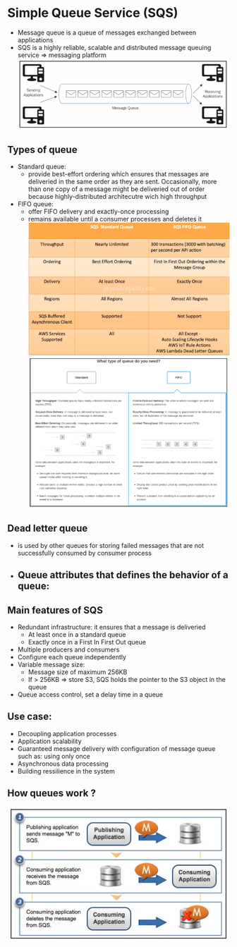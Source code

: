 # Simple Queue Service (SQS)
- Message queue is a queue of messages exchanged between applications 
- SQS is a highly reliable, scalable and distributed message queuing service => messaging platform
![](./media/background_sqs.png)

## Types of queue
- Standard queue:
    - provide best-effort ordering which ensures that messages are deliveried in the same order as they are sent. Occasionally, more than one copy of a message might be deliveried out of order because highly-distributed architecutre wich high throughput
- FIFO queue:
    - offer FIFO delivery and exactly-once processing
    - remains available until a consumer processes and deletes it 
![](./media/standard_vs_fifo_sqs.png)
![](./media/standard_vs_fifo_sqs_workflow.png)

## Dead letter queue
- is used by other queues for storing failed messages that are not successfully consumed by consumer process
- Queue attributes that defines the behavior of a queue:
    - 

## Main features of SQS
- Redundant infrastructure: it ensures that a message is deliveried
    - At least once in a standard queue 
    - Exactly once in a First In First Out queue
- Multiple producers and consumers 
- Configure each queue independently 
- Variable message size:
    - Message size of maximum 256KB
    - If > 256KB => store S3, SQS holds the pointer to the S3 object in the queue
- Queue access control, set a delay time in a queue 

## Use case:
- Decoupling application processes
- Application scalability   
- Guaranteed message delivery with configuration of message queue such as: using only once 
- Asynchronous data processing
- Building ressilience in the system 

## How queues work ?
![](./media/how_queue_work.png)

